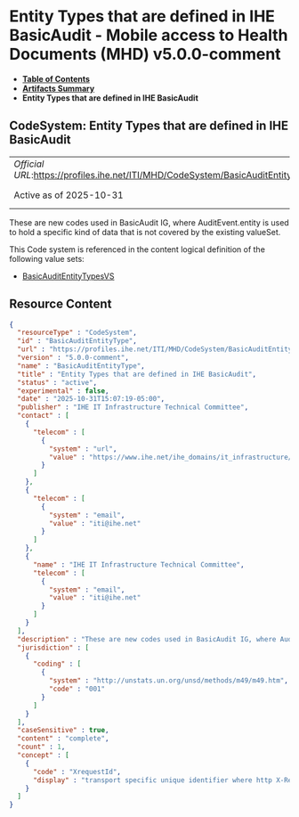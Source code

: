 # Entity Types that are defined in IHE BasicAudit - Mobile access to Health Documents (MHD) v5.0.0-comment

* [**Table of Contents**](toc.md)
* [**Artifacts Summary**](artifacts.md)
* **Entity Types that are defined in IHE BasicAudit**

## CodeSystem: Entity Types that are defined in IHE BasicAudit 

| | |
| :--- | :--- |
| *Official URL*:https://profiles.ihe.net/ITI/MHD/CodeSystem/BasicAuditEntityType | *Version*:5.0.0-comment |
| Active as of 2025-10-31 | *Computable Name*:BasicAuditEntityType |

 
These are new codes used in BasicAudit IG, where AuditEvent.entity is used to hold a specific kind of data that is not covered by the existing valueSet. 

 This Code system is referenced in the content logical definition of the following value sets: 

* [BasicAuditEntityTypesVS](ValueSet-BasicAuditEntityTypesVS.md)



## Resource Content

```json
{
  "resourceType" : "CodeSystem",
  "id" : "BasicAuditEntityType",
  "url" : "https://profiles.ihe.net/ITI/MHD/CodeSystem/BasicAuditEntityType",
  "version" : "5.0.0-comment",
  "name" : "BasicAuditEntityType",
  "title" : "Entity Types that are defined in IHE BasicAudit",
  "status" : "active",
  "experimental" : false,
  "date" : "2025-10-31T15:07:19-05:00",
  "publisher" : "IHE IT Infrastructure Technical Committee",
  "contact" : [
    {
      "telecom" : [
        {
          "system" : "url",
          "value" : "https://www.ihe.net/ihe_domains/it_infrastructure/"
        }
      ]
    },
    {
      "telecom" : [
        {
          "system" : "email",
          "value" : "iti@ihe.net"
        }
      ]
    },
    {
      "name" : "IHE IT Infrastructure Technical Committee",
      "telecom" : [
        {
          "system" : "email",
          "value" : "iti@ihe.net"
        }
      ]
    }
  ],
  "description" : "These are new codes used in BasicAudit IG, where AuditEvent.entity is used to hold a specific kind of data that is not covered by the existing valueSet.",
  "jurisdiction" : [
    {
      "coding" : [
        {
          "system" : "http://unstats.un.org/unsd/methods/m49/m49.htm",
          "code" : "001"
        }
      ]
    }
  ],
  "caseSensitive" : true,
  "content" : "complete",
  "count" : 1,
  "concept" : [
    {
      "code" : "XrequestId",
      "display" : "transport specific unique identifier where http X-Request-Id is used"
    }
  ]
}

```
